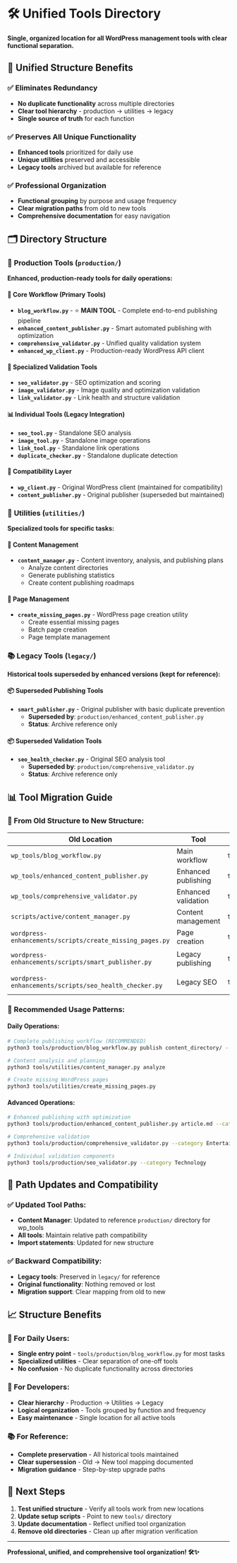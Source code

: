 # 🛠️ Unified Tools Directory

**Single, organized location for all WordPress management tools with clear functional separation.**

## 🎯 **Unified Structure Benefits**

### ✅ **Eliminates Redundancy**
- **No duplicate functionality** across multiple directories
- **Clear tool hierarchy** - production → utilities → legacy
- **Single source of truth** for each function

### ✅ **Preserves All Unique Functionality**
- **Enhanced tools** prioritized for daily use
- **Unique utilities** preserved and accessible
- **Legacy tools** archived but available for reference

### ✅ **Professional Organization**
- **Functional grouping** by purpose and usage frequency
- **Clear migration paths** from old to new tools
- **Comprehensive documentation** for easy navigation

## 🗂️ **Directory Structure**

### 🚀 **Production Tools** (`production/`)
**Enhanced, production-ready tools for daily operations:**

#### **🎯 Core Workflow (Primary Tools)**
- **`blog_workflow.py`** - ⭐ **MAIN TOOL** - Complete end-to-end publishing pipeline
- **`enhanced_content_publisher.py`** - Smart automated publishing with optimization
- **`comprehensive_validator.py`** - Unified quality validation system
- **`enhanced_wp_client.py`** - Production-ready WordPress API client

#### **🔧 Specialized Validation Tools**
- **`seo_validator.py`** - SEO optimization and scoring
- **`image_validator.py`** - Image quality and optimization validation
- **`link_validator.py`** - Link health and structure validation

#### **📊 Individual Tools (Legacy Integration)**
- **`seo_tool.py`** - Standalone SEO analysis
- **`image_tool.py`** - Standalone image operations
- **`link_tool.py`** - Standalone link operations
- **`duplicate_checker.py`** - Standalone duplicate detection

#### **🔗 Compatibility Layer**
- **`wp_client.py`** - Original WordPress client (maintained for compatibility)
- **`content_publisher.py`** - Original publisher (superseded but maintained)

### 🔧 **Utilities** (`utilities/`)
**Specialized tools for specific tasks:**

#### **📄 Content Management**
- **`content_manager.py`** - Content inventory, analysis, and publishing plans
  - Analyze content directories
  - Generate publishing statistics
  - Create content publishing roadmaps

#### **📝 Page Management**
- **`create_missing_pages.py`** - WordPress page creation utility
  - Create essential missing pages
  - Batch page creation
  - Page template management

### 📚 **Legacy Tools** (`legacy/`)
**Historical tools superseded by enhanced versions (kept for reference):**

#### **📦 Superseded Publishing Tools**
- **`smart_publisher.py`** - Original publisher with basic duplicate prevention
  - **Superseded by**: `production/enhanced_content_publisher.py`
  - **Status**: Archive reference only

#### **📦 Superseded Validation Tools**
- **`seo_health_checker.py`** - Original SEO analysis tool
  - **Superseded by**: `production/comprehensive_validator.py`
  - **Status**: Archive reference only

## 📊 **Tool Migration Guide**

### **🔄 From Old Structure to New Structure:**

| Old Location | Tool | New Location | Status |
|-------------|------|-------------|---------|
| `wp_tools/blog_workflow.py` | Main workflow | `tools/production/blog_workflow.py` | ✅ **ACTIVE** |
| `wp_tools/enhanced_content_publisher.py` | Enhanced publishing | `tools/production/enhanced_content_publisher.py` | ✅ **ACTIVE** |
| `wp_tools/comprehensive_validator.py` | Enhanced validation | `tools/production/comprehensive_validator.py` | ✅ **ACTIVE** |
| `scripts/active/content_manager.py` | Content management | `tools/utilities/content_manager.py` | ✅ **ACTIVE** |
| `wordpress-enhancements/scripts/create_missing_pages.py` | Page creation | `tools/utilities/create_missing_pages.py` | ✅ **ACTIVE** |
| `wordpress-enhancements/scripts/smart_publisher.py` | Legacy publishing | `tools/legacy/smart_publisher.py` | 📦 **ARCHIVED** |
| `wordpress-enhancements/scripts/seo_health_checker.py` | Legacy SEO | `tools/legacy/seo_health_checker.py` | 📦 **ARCHIVED** |

### **🎯 Recommended Usage Patterns:**

#### **Daily Operations:**
```bash
# Complete publishing workflow (RECOMMENDED)
python3 tools/production/blog_workflow.py publish content_directory/ --category Technology

# Content analysis and planning
python3 tools/utilities/content_manager.py analyze

# Create missing WordPress pages
python3 tools/utilities/create_missing_pages.py
```

#### **Advanced Operations:**
```bash
# Enhanced publishing with optimization
python3 tools/production/enhanced_content_publisher.py article.md --category Finance

# Comprehensive validation
python3 tools/production/comprehensive_validator.py --category Entertainment

# Individual validation components
python3 tools/production/seo_validator.py --category Technology
```

## 🔧 **Path Updates and Compatibility**

### **✅ Updated Tool Paths:**
- **Content Manager**: Updated to reference `production/` directory for wp_tools
- **All tools**: Maintain relative path compatibility
- **Import statements**: Updated for new structure

### **✅ Backward Compatibility:**
- **Legacy tools**: Preserved in `legacy/` for reference
- **Original functionality**: Nothing removed or lost
- **Migration support**: Clear mapping from old to new

## 📈 **Structure Benefits**

### **🎯 For Daily Users:**
- **Single entry point** - `tools/production/blog_workflow.py` for most tasks
- **Specialized utilities** - Clear separation of one-off tools
- **No confusion** - No duplicate functionality across directories

### **🔧 For Developers:**
- **Clear hierarchy** - Production → Utilities → Legacy
- **Logical organization** - Tools grouped by function and frequency
- **Easy maintenance** - Single location for all active tools

### **📚 For Reference:**
- **Complete preservation** - All historical tools maintained
- **Clear supersession** - Old → New tool mapping documented
- **Migration guidance** - Step-by-step upgrade paths

## 🚀 **Next Steps**

1. **Test unified structure** - Verify all tools work from new locations
2. **Update setup scripts** - Point to new `tools/` directory
3. **Update documentation** - Reflect unified tool organization
4. **Remove old directories** - Clean up after migration verification

---

**Professional, unified, and comprehensive tool organization! 🛠️✨**